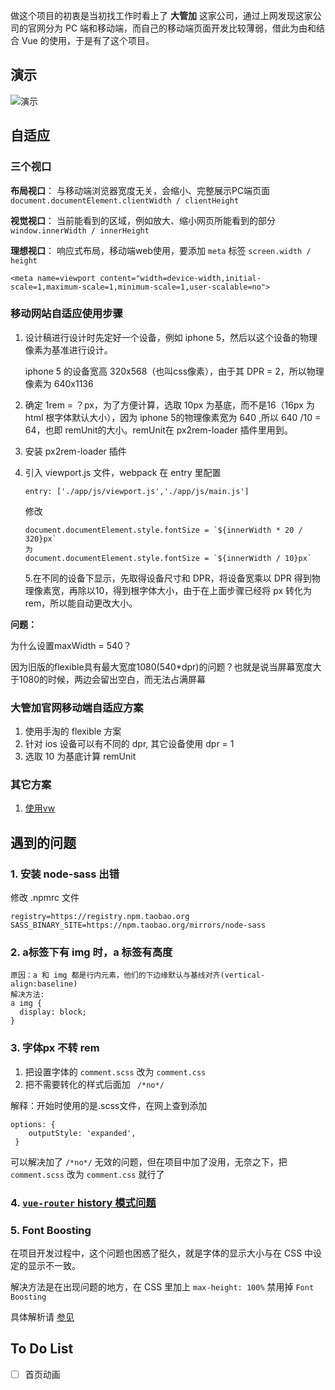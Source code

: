 做这个项目的初衷是当初找工作时看上了 **大管加** 这家公司，通过上网发现这家公司的官网分为 PC 端和移动端，而自己的移动端页面开发比较薄弱，借此为由和结合 Vue 的使用，于是有了这个项目。

## 演示

![演示](https://github.com/xiejesses/erplus/blob/master/app/img/erplus-show.gif)



## 自适应

### 三个视口

**布局视口**： 与移动端浏览器宽度无关，会缩小、完整展示PC端页面 `document.documentElement.clientWidth / clientHeight`

**视觉视口**： 当前能看到的区域，例如放大、缩小网页所能看到的部分 `window.innerWidth / innerHeight`

**理想视口**： 响应式布局，移动端web使用，要添加 `meta` 标签 `screen.width / height` 

```
<meta name=viewport content="width=device-width,initial-scale=1,maximum-scale=1,minimum-scale=1,user-scalable=no">
```

### 移动网站自适应使用步骤

1. 设计稿进行设计时先定好一个设备，例如 iphone 5，然后以这个设备的物理像素为基准进行设计。

   iphone 5 的设备宽高 320x568（也叫css像素），由于其 DPR = 2，所以物理像素为 640x1136

2. 确定 1rem = ？px，为了方便计算，选取 10px 为基底，而不是16（16px 为 html 根字体默认大小），因为 iphone 5的物理像素宽为 640 ,所以 640 /10 = 64，也即 remUnit的大小。remUnit在 px2rem-loader 插件里用到。

3. 安装 px2rem-loader 插件

4. 引入 viewport.js 文件，webpack 在 entry 里配置 

   ```entry: ['./app/js/viewport.js','./app/js/main.js']
   entry: ['./app/js/viewport.js','./app/js/main.js']
   ```

   修改

   ```
   document.documentElement.style.fontSize = `${innerWidth * 20 / 320}px`
   为
   document.documentElement.style.fontSize = `${innerWidth / 10}px`
   ```

   5.在不同的设备下显示，先取得设备尺寸和 DPR，将设备宽乘以 DPR 得到物理像素宽，再除以10，得到根字体大小，由于在上面步骤已经将 px 转化为 rem，所以能自动更改大小。

**问题：**

为什么设置maxWidth = 540？

因为旧版的flexible具有最大宽度1080(540*dpr)的问题？也就是说当屏幕宽度大于1080的时候，两边会留出空白，而无法占满屏幕

### 大管加官网移动端自适应方案

1. 使用手淘的 flexible 方案
2. 针对 ios 设备可以有不同的 dpr, 其它设备使用 dpr = 1
3. 选取 10 为基底计算 remUnit

### 其它方案

1. [使用vw](https://www.w3cplus.com/mobile/vw-layout-in-vue.html)



## 遇到的问题

### 1. 安装 node-sass 出错

修改 .npmrc 文件

```
registry=https://registry.npm.taobao.org
SASS_BINARY_SITE=https://npm.taobao.org/mirrors/node-sass
```

### 2. a标签下有 img 时，a 标签有高度

```
原因：a 和 img 都是行内元素，他们的下边缘默认与基线对齐(vertical-align:baseline)
解决方法:
a img {
  display: block;
}
```

### 3. 字体px 不转 rem

1. 把设置字体的 `comment.scss` 改为 `comment.css`
2. 把不需要转化的样式后面加 ` /*no*/` 

解释：开始时使用的是.scss文件，在网上查到添加 

```
options: {
    outputStyle: 'expanded',
 }
```

可以解决加了 `/*no*/` 无效的问题，但在项目中加了没用，无奈之下，把 `comment.scss` 改为 `comment.css` 就行了

### 4. [`vue-router` history 模式问题](https://github.com/xiejesses/blog/issues/1)

### 5. Font Boosting

在项目开发过程中，这个问题也困惑了挺久，就是字体的显示大小与在 CSS 中设定的显示不一致。

解决方法是在出现问题的地方，在 CSS 里加上 `max-height: 100%` 禁用掉 `Font Boosting` 

具体解析请 [参见](https://github.com/amfe/article/issues/10)



## To Do List

- [ ] 首页动画